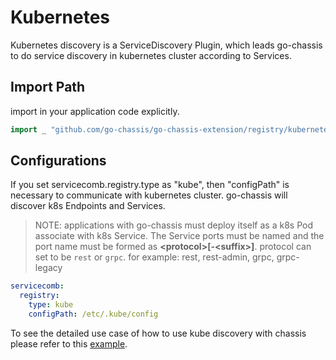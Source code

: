 # Kubernetes

Kubernetes discovery is a ServiceDiscovery Plugin,
which leads go-chassis to do service discovery in kubernetes cluster according to Services. 

## Import Path
import in your application code explicitly.
```go
import _ "github.com/go-chassis/go-chassis-extension/registry/kubernetes"
```

## Configurations
If you set servicecomb.registry.type as "kube", 
then "configPath" is necessary to communicate with kubernetes cluster. 
go-chassis will discover k8s Endpoints and Services.

> NOTE: 
> applications with go-chassis must deploy itself as a k8s Pod associate with k8s Service. 
> The Service ports must be named and the port name must be formed as **\<protocol>[-\<suffix>]**. 
> protocol can set to be `rest` or `grpc`. for example: rest, rest-admin, grpc, grpc-legacy

```yaml
servicecomb:
  registry:
    type: kube
    configPath: /etc/.kube/config
```

To see the detailed use case of how to use kube discovery 
with chassis please refer to this 
[example](https://github.com/go-chassis/go-chassis-examples/tree/master/kube).
